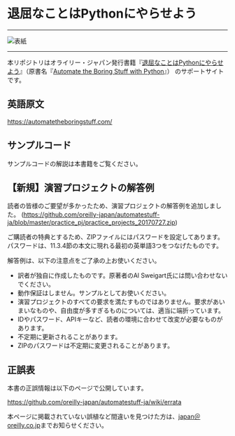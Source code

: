 # 退屈なことはPythonにやらせよう

---

![表紙](automate-the-boring-stuff-with-python.png)

---

本リポジトリはオライリー・ジャパン発行書籍『[退屈なことはPythonにやらせよう](https://www.oreilly.co.jp/books/9784873117782/)』（原書名『[Automate the Boring Stuff with Python](https://www.nostarch.com/automatestuff)』） のサポートサイトです。

## 英語原文

https://automatetheboringstuff.com/

## サンプルコード

サンプルコードの解説は本書籍をご覧ください。

## 【新規】演習プロジェクトの解答例

読者の皆様のご要望が多かったため、演習プロジェクトの解答例を追加しました。
(https://github.com/oreilly-japan/automatestuff-ja/blob/master/practice_pj/practice_projects_20170727.zip)

ご購読者の特典とするため、ZIPファイルにはパスワードを設定してあります。
パスワードは、11.3.4節の本文に現れる最初の英単語3つをつなげたものです。

解答例は、以下の注意点をご了承の上お使いください。

- 訳者が独自に作成したものです。原著者のAl Sweigart氏には問い合わせないでください。
- 動作保証はしません。サンプルとしてお使いください。
- 演習プロジェクトのすべての要求を満たすものではありません。要求があいまいなものや、自由度が多すぎるものについては、適当に端折っています。
- IDやパスワード、APIキーなど、読者の環境に合わせて改変が必要なものがあります。
- 不定期に更新されることがあります。
- ZIPのパスワードは不定期に変更されることがあります。

## 正誤表

本書の正誤情報は以下のページで公開しています。

https://github.com/oreilly-japan/automatestuff-ja/wiki/errata

本ページに掲載されていない誤植など間違いを見つけた方は、[japan＠oreilly.co.jp](<mailto:japan＠oreilly.co.jp>)までお知らせください。
